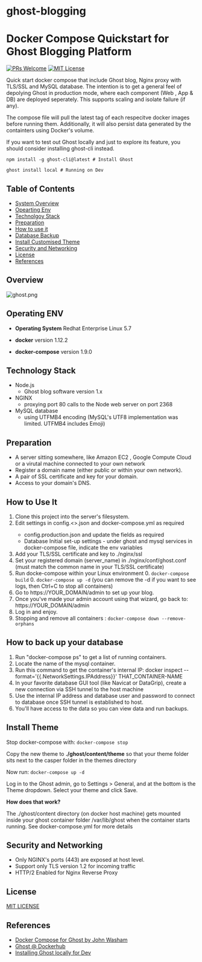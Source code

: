 # ghost-blogging
# Docker Compose Quickstart for Ghost Blogging Platform

[![PRs Welcome](https://img.shields.io/badge/PRs-welcome-brightgreen.svg?style=flat-square)](http://makeapullrequest.com)
[![MIT License](https://img.shields.io/badge/License-MIT-blue.svg)](https://github.com/robincher/docker-compose-ghost-quickstart/blob/master/LICENSE)

Quick start docker compose that include Ghost blog, Nginx proxy with TLS/SSL and MySQL database. The intention is to get a general feel of depolying Ghost in production mode, where each component (Web , App & DB) are deployed seperately. This supports scaling and isolate failure (if any).

The compose file will pull the latest tag of each respecitve docker images before running them. Additionally, it will also persist data generated by the containters using Docker's volume.

If you want to test out Ghost locally and just to explore its feature, you should consider installing ghost-cli instead.

```
npm install -g ghost-cli@latest # Install Ghost 
```

```
ghost install local # Running on Dev
```


## Table of Contents
- [System Overview](#overview)
- [Opearting Env](#opearting-env)
- [Technolgoy Stack](#technology-stack)
- [Preparation](#technology-stack)
- [How to use it](#how-to-use-it)
- [Database Backup](#how-to-back-up-your-database)
- [Install Customised Theme](#install-theme)
- [Security and Networking](#security-and-networking)
- [License](#license)
- [References](#references)

## Overview

![ghost.png](https://github.com/robincher/docker-compose-ghost-quickstart/blob/master/assets/ghost-compose-context.png)

## Operating ENV
- **Operating System** Redhat Enterprise Linux 5.7

- **docker** version 1.12.2

- **docker-compose** version 1.9.0

## Technology Stack
- Node.js
    - Ghost blog software version 1.x
- NGINX
    - proxying port 80 calls to the Node web server on port 2368
- MySQL database
    - using UTFMB4 encoding (MySQL's UTF8 implementation was limited. UTFMB4 includes Emoji)

## Preparation
- A server sitting somewhere, like Amazon EC2 , Google Compute Cloud or a virutal machine connected to your own network
- Register a domain name (either public or within your own network).
- A pair of SSL certificate and key for your domain.
- Access to your domain's DNS.

## How to Use It
1. Clone this project into the server's filesystem.
2. Edit settings in config.<<env>>.json and docker-compose.yml as required
    - config.production.json and update the fields as required
    - Database Initial set-up settings - under ghost and mysql services in docker-compose file, indicate the env variables
3. Add your TLS/SSL certificate and key to ./nginx/ssl
4. Set your registered domain (server_name) in ./nginx/conf/ghost.conf (must match the common name in your TLS/SSL certificate)
5. Run docke-compose within your Linux environment
    0. ```docker-compose build```
    0. ```docker-compose up -d```  (you can remove the -d if you want to see logs, then Ctrl+C to stop all containers)
6. Go to https://YOUR_DOMAIN/admin to set up your blog.
7. Once you've made your admin account using that wizard, go back to: https://YOUR_DOMAIN/admin
8. Log in and enjoy.
9. Stopping and remove all containers : ```docker-compose down --remove-orphans```

## How to back up your database
1. Run "docker-compose ps" to get a list of running containers.
2. Locate the name of the mysql container.
3. Run this command to get the container's internal IP: docker inspect --format='{{.NetworkSettings.IPAddress}}' THAT_CONTAINER-NAME
4. In your favorite database GUI tool (like Navicat or DataGrip), create a new connection via SSH tunnel to the host machine
5. Use the internal IP address and database user and password to connect to database once SSH tunnel is established to host.
6. You'll have access to the data so you can view data and run backups.

## Install Theme

Stop docker-compose with:
```docker-compose stop```

Copy the new theme to **./ghost/content/theme** so that your theme folder sits next to the casper folder in the themes directory

Now run:
```docker-compose up -d```

Log in to the Ghost admin, go to Settings > General, and at the bottom is the Theme dropdown. Select your theme and click Save.

**How does that work?**

The ./ghost/content directory (on docker host machine) gets mounted inside your ghost container folder /var/lib/ghost when the container starts running. See docker-compose.yml for more details

## Security and Networking
- Only NGINX's ports (443) are exposed at host level.
- Support only TLS version 1.2 for incoming traffic
- HTTP/2 Enabled for Nginx Reverse Proxy

## License
[MIT LICENSE ](https://github.com/robincher/docker-compose-ghost-quickstart/blob/master/LICENSE)

## References
+ [Docker Compose for Ghost by John Washam](https://github.com/jwasham/docker-ghost-template)
+ [Ghost @ Dockerhub](https://hub.docker.com/_/ghost/)
+ [Installing Ghost locally for Dev](https://docs.ghost.org/docs/install-local)

